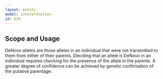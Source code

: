 ```yaml
---
layout: entity
model: interpretation
id: E19
---
```


Scope and Usage
---------------

DeNovo alleles are those alleles in an individual that were not transmitted to them from either of their parents.   Deciding that an allele is DeNovo in an individual requires checking for the presence of the allele in the parents.   A greater degree of confidence can be achieved by genetic confirmation of the putative parentage.
